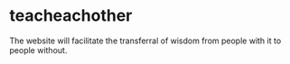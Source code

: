 # teacheachother
The website will facilitate the transferral of wisdom from people with it to people without.
